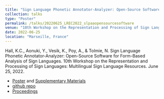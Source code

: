 ```yaml
---
title: "Sign Language Phonetic Annotator-Analyzer: Open-Source Software for Form-Based Analysis of Sign Languages"
collection: talks
type: "Poster"
permalink: /talks/20220625_LREC2022_slpaaopensourcesoftware
venue: "10th Workshop on the Representation and Processing of Sign Languages: Multilingual Sign Language Resources"
date: 2022-06-25
location: "Marseille, France"
---
```


Hall, K.C., Aonuki, Y., Vesik, K., Poy, A., & Tolmie, N. Sign Language Phonetic Annotator-Analyzer: Open-Source Software for Form-Based Analysis of Sign Languages. 10th Workshop on the Representation and Processing of Sign Languages: Multilingual Sign Language Resources. June 25, 2022.

 - [Poster](../files/Hall_etal_2022_LREC_poster.pdf) and [Supplementary Materials](../files/Hall_etal_2022_LREC_supplement.pdf)
 - [github repo](https://github.com/PhonologicalCorpusTools/SLPAA)
 - [Proceedings](../publication/2022-06-slpaa-open-source-software)

